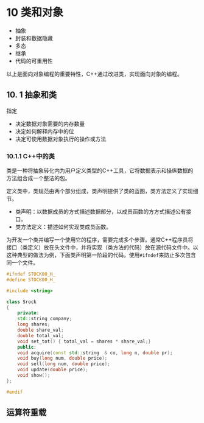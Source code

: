 # 10 类和对象

* 抽象
* 封装和数据隐藏
* 多态
* 继承
* 代码的可重用性

以上是面向对象编程的重要特性，C++通过改进类，实现面向对象的编程。

## 10. 1 抽象和类

指定

* 决定数据对象需要的内存数量
* 决定如何解释内存中的位
* 决定可使用数据对象执行的操作或方法

### 10.1.1 C++中的类

类是一种将抽象转化内为用户定义类型的C++工具，它将数据表示和操纵数据的方法组合成一个整洁的包。

定义类中，类规范由两个部分组成，类声明提供了类的蓝图，类方法定义了实现细节。

* 类声明：以数据成员的方式描述数据部分，以成员函数的方方式描述公有接口。
* 类方法定义：描述如何实现类成员函数。

为开发一个类并编写一个使用它的程序，需要完成多个步骤。通常C++程序员将接口（类定义）放在头文件中，并将实现（类方法的代码）放在源代码文件中。以这种典型的做法为例，下面类声明第一阶段的代码。使用`#ifndef`来防止多次包含同一个文件。

```C++
#ifndef STOCK00_H_
#define STOCK00_H_

#include <string>

class Srock
{
    private:
    std::string company;
    long shares;
    double share_val;
    double total_val;
    void set_tot() { total_val = shares * share_val;}
    public:
    void acquire(const std::string  & co, long n, double pr);
    void buy(long num, double price);
    void sell(long num, double price);
    void update(double price);
    void show();
};

#endif
```





## 运算符重载

 
